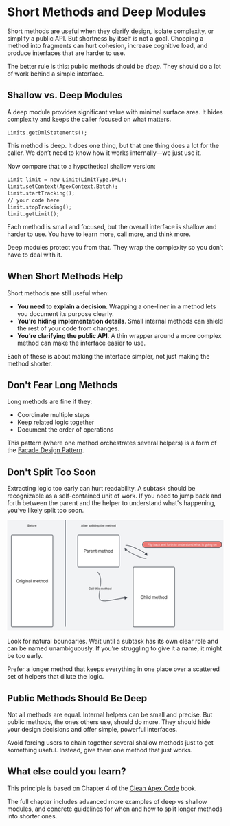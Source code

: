 # Short Methods and Deep Modules

Short methods are useful when they clarify design, isolate complexity, or simplify a public API. But shortness by itself is not a goal. Chopping a method into fragments can hurt cohesion, increase cognitive load, and produce interfaces that are harder to use.

The better rule is this: public methods should be *deep*. They should do a lot of work behind a simple interface.

## Shallow vs. Deep Modules

A deep module provides significant value with minimal surface area. It hides complexity and keeps the caller focused on what matters.

```apex
Limits.getDmlStatements();
```

This method is deep. It does one thing, but that one thing does a lot for the caller. We don’t need to know how it works internally—we just use it.

Now compare that to a hypothetical shallow version:

```apex
Limit limit = new Limit(LimitType.DML);
limit.setContext(ApexContext.Batch);
limit.startTracking();
// your code here
limit.stopTracking();
limit.getLimit();
```

Each method is small and focused, but the overall interface is shallow and harder to use. You have to learn more, call more, and think more.

Deep modules protect you from that. They wrap the complexity so you don’t have to deal with it.

## When Short Methods Help

Short methods are still useful when:

* **You need to explain a decision**. Wrapping a one-liner in a method lets you document its purpose clearly.
* **You’re hiding implementation details**. Small internal methods can shield the rest of your code from changes.
* **You’re clarifying the public API**. A thin wrapper around a more complex method can make the interface easier to use.

Each of these is about making the interface simpler, not just making the method shorter.

## Don't Fear Long Methods

Long methods are fine if they:

* Coordinate multiple steps
* Keep related logic together
* Document the order of operations

This pattern (where one method orchestrates several helpers) is a form of the [Facade Design Pattern](https://refactoring.guru/design-patterns/facade).

## Don't Split Too Soon

Extracting logic too early can hurt readability. A subtask should be recognizable as a self-contained unit of work. If you need to jump back and forth between the parent and the helper to understand what's happening, you’ve likely split too soon.

![Method Split too soon](/public/method-split.png)

Look for natural boundaries. Wait until a subtask has its own clear role and can be named unambiguously. If you’re struggling to give it a name, it might be too early.

Prefer a longer method that keeps everything in one place over a scattered set of helpers that dilute the logic.

## Public Methods Should Be Deep

Not all methods are equal. Internal helpers can be small and precise. But public methods, the ones others use, should do more. They should hide your design decisions and offer simple, powerful interfaces.

Avoid forcing users to chain together several shallow methods just to get something useful. Instead, give them one method that just works.

## What else could you learn?

This principle is based on Chapter 4 of the [Clean Apex Code](https://books.google.ie/books/about/Clean_Apex_Code.html?id=4yEc0QEACAAJ&source=kp_book_description&redir_esc=y) book. 

The full chapter includes advanced more examples of deep vs shallow modules, and concrete guidelines for when and how to split longer methods into shorter ones.
